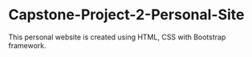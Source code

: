 # Capstone-Project-2-Personal-Site

This personal website is created using HTML, CSS with Bootstrap framework.
